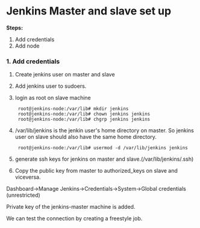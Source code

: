 
# Jenkins Master and slave set up

__Steps:__

1. Add credentials
2. Add node


### 1. Add credentials

1) Create jenkins user on master and slave
2) Add jenkins user to sudoers.
3) login as root on slave machine 

        root@jenkins-node:/var/lib# mkdir jenkins
        root@jenkins-node:/var/lib# chown jenkins jenkins
        root@jenkins-node:/var/lib# chgrp jenkins jenkins

4) /var/lib/jenkins is the jenkin user's home directory  on master. So jenkins user on slave should also have the same home directory.

        root@jenkins-node:/var/lib# usermod -d /var/lib/jenkins jenkins

5) generate ssh keys for jenkins on master and slave.(/var/lib/jenkins/.ssh)

6) Copy the public key from master to authorized_keys on slave and viceversa.


Dashboard->Manage Jenkins->Credentials->System->Global credentials (unrestricted)


Private key of the jenkins-master machine is added.

We can test the connection by creating a freestyle job.



